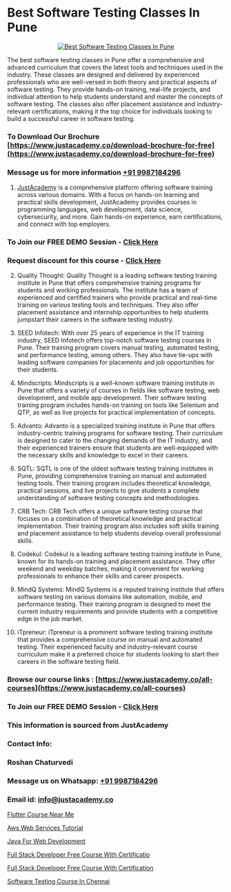 # Best Software Testing Classes In Pune

<p align="center">
  <a href="https://justacademy.co/program-detail/software-testing">
    <img src="https://justacademy.co/storage2/program_images/1704700438.webp" alt="Best Software Testing Classes In Pune">
  </a>
</p>


The best software testing classes in Pune offer a comprehensive and advanced curriculum that covers the latest tools and techniques used in the industry. These classes are designed and delivered by experienced professionals who are well-versed in both theory and practical aspects of software testing. They provide hands-on training, real-life projects, and individual attention to help students understand and master the concepts of software testing. The classes also offer placement assistance and industry-relevant certifications, making it the top choice for individuals looking to build a successful career in software testing.
### To Download Our Brochure [https://www.justacademy.co/download-brochure-for-free](https://www.justacademy.co/download-brochure-for-free)
### Message us for more information [+91 9987184296](https://api.whatsapp.com/send?phone=919987184296)

1) [JustAcademy](https://justacademy.co) is a comprehensive platform offering software training across various domains. With a focus on hands-on learning and practical skills development, JustAcademy provides courses in programming languages, web development, data science, cybersecurity, and more. Gain hands-on experience, earn certifications, and connect with top employers.

### To Join our FREE DEMO Session - [Click Here](https://www.justacademy.co/register-for-course-demo/)
### Request discount for this course - [Click Here](https://justacademy.co/contact-us/)

2) Quality Thought: Quality Thought is a leading software testing training institute in Pune that offers comprehensive training programs for students and working professionals. The institute has a team of experienced and certified trainers who provide practical and real-time training on various testing tools and techniques. They also offer placement assistance and internship opportunities to help students jumpstart their careers in the software testing industry.

3) SEED Infotech: With over 25 years of experience in the IT training industry, SEED Infotech offers top-notch software testing courses in Pune. Their training program covers manual testing, automated testing, and performance testing, among others. They also have tie-ups with leading software companies for placements and job opportunities for their students.

4) Mindscripts: Mindscripts is a well-known software training institute in Pune that offers a variety of courses in fields like software testing, web development, and mobile app development. Their software testing training program includes hands-on training on tools like Selenium and QTP, as well as live projects for practical implementation of concepts.

5) Advanto: Advanto is a specialized training institute in Pune that offers industry-centric training programs for software testing. Their curriculum is designed to cater to the changing demands of the IT industry, and their experienced trainers ensure that students are well-equipped with the necessary skills and knowledge to excel in their careers.

6) SQTL: SQTL is one of the oldest software testing training institutes in Pune, providing comprehensive training on manual and automated testing tools. Their training program includes theoretical knowledge, practical sessions, and live projects to give students a complete understanding of software testing concepts and methodologies.

7) CRB Tech: CRB Tech offers a unique software testing course that focuses on a combination of theoretical knowledge and practical implementation. Their training program also includes soft skills training and placement assistance to help students develop overall professional skills.

8) Codekul: Codekul is a leading software testing training institute in Pune, known for its hands-on training and placement assistance. They offer weekend and weekday batches, making it convenient for working professionals to enhance their skills and career prospects.

9) MindQ Systems: MindQ Systems is a reputed training institute that offers software testing on various domains like automation, mobile, and performance testing. Their training program is designed to meet the current industry requirements and provide students with a competitive edge in the job market.

10) iTpreneur: iTpreneur is a prominent software testing training institute that provides a comprehensive course on manual and automated testing. Their experienced faculty and industry-relevant course curriculum make it a preferred choice for students looking to start their careers in the software testing field.

### Browse our course links : [https://www.justacademy.co/all-courses](https://www.justacademy.co/all-courses) 
### To Join our FREE DEMO Session - [Click Here](https://www.justacademy.co/register-for-course-demo)


### This information is sourced from JustAcademy
### Contact Info:
### Roshan Chaturvedi
### Message us on Whatsapp: [+91 9987184296](https://api.whatsapp.com/send?phone=919987184296)
### Email id: [info@justacademy.co](mailto:info@justacademy.co)
                
[Flutter Course Near Me](https://www.linkedin.com/pulse/flutter-course-near-me-justacademy-cxpcc/)

[Aws Web Services Tutorial](https://www.linkedin.com/pulse/aws-web-services-tutorial-software-training-mountain-view-dcuhe?trackingId=vheMQcweoWZTlaVBcHllBA%3D%3D&lipi=urn%3Ali%3Apage%3Aorganization_admin_admin_feed_index%3B396a4c81-0a90-47a5-ad5c-c37fd268bc2b)

[Java For Web Development](https://medium.com/@ranepooja/java-for-web-development-fac2ede2d10f)

[Full Stack Developer Free Course With Certificatio](https://medium.com/@prempja40/full-stack-developer-free-course-with-certificatio-08aa2a770587)

[Full Stack Developer Free Course With Certification](https://justacademyin.github.io/justacademy/full-stack-developer-free-course-with-certification)

[Software Testing Course In Chennai](https://justacademyin.github.io/justacademy/software-testing-course-in-chennai)

